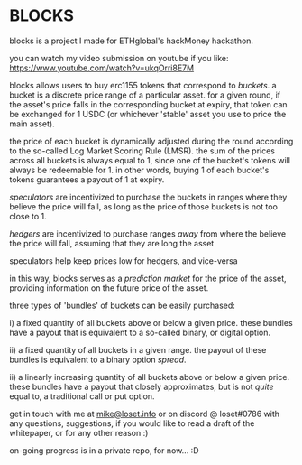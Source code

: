 # BLOCKS


blocks is a project I made for ETHglobal's hackMoney hackathon.

you can watch my video submission on youtube if you like:
https://www.youtube.com/watch?v=ukqOrri8E7M


blocks allows users to buy erc1155 tokens that correspond to _buckets_.
a bucket is a discrete price range of a particular asset.
for a given round, if the asset's price falls in the corresponding bucket at expiry, 
that token can be exchanged for 1 USDC (or whichever 'stable' asset you use to price the main asset).

the price of each bucket is dynamically adjusted during the round according to the so-called Log Market Scoring Rule (LMSR).
the sum of the prices across all buckets is always equal to 1, since one of the bucket's tokens will always be redeemable for 1.
in other words, buying 1 of each bucket's tokens guarantees a payout of 1 at expiry.

_speculators_ are incentivized to purchase the buckets in ranges where they believe the price will fall, 
as long as the price of those buckets is not too close to 1.

_hedgers_ are incentivized to purchase ranges _away_ from where the believe the price will fall,
assuming that they are long the asset

speculators help keep prices low for hedgers, and vice-versa

in this way, blocks serves as a _prediction market_ for the price of the asset,
providing information on the future price of the asset.

three types of 'bundles' of buckets can be easily purchased:

i) a fixed quantity of all buckets above or below a given price.
these bundles have a payout that is equivalent to a so-called binary, or digital option.

ii) a fixed quantity of all buckets in a given range.
the payout of these bundles is equivalent to a binary option _spread_.

ii) a linearly increasing quantity of all buckets above or below a given price.
these bundles have a payout that closely approximates, but is not _quite_ equal to, a traditional call or put option.

get in touch with me at mike@loset.info or on discord @ loset#0786 with any questions, suggestions, if you would like to read a draft of the whitepaper, or for any other reason :)

on-going progress is in a private repo, for now... :D
